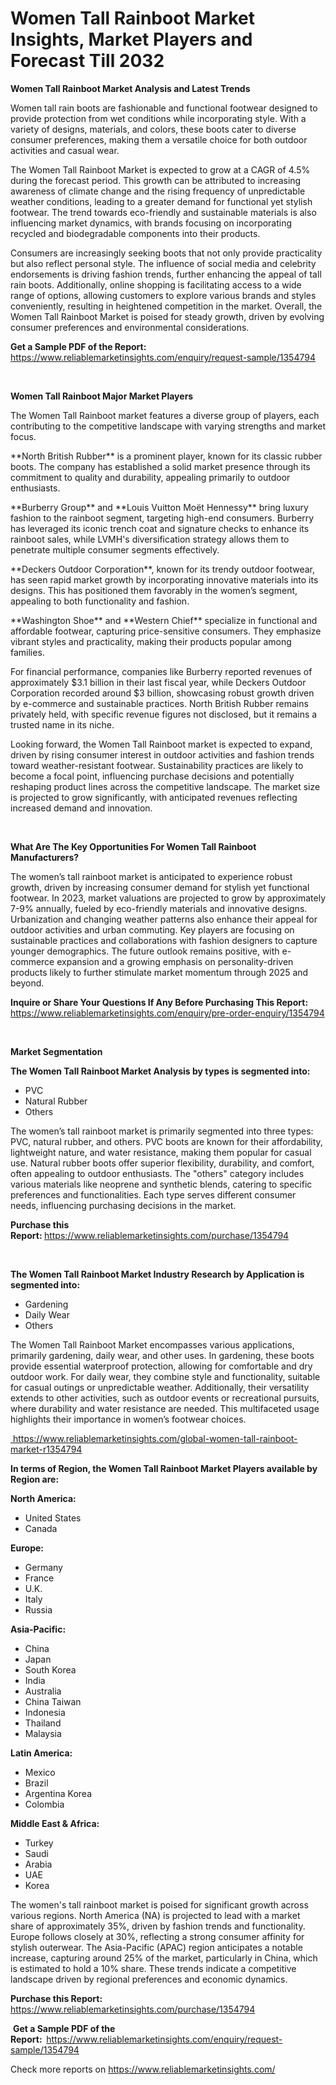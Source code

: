 <p><h1>Women Tall Rainboot Market Insights, Market Players and Forecast Till 2032</h1></p><p><strong>Women Tall Rainboot Market Analysis and Latest Trends</strong></p>
<p><p>Women tall rain boots are fashionable and functional footwear designed to provide protection from wet conditions while incorporating style. With a variety of designs, materials, and colors, these boots cater to diverse consumer preferences, making them a versatile choice for both outdoor activities and casual wear.</p><p>The Women Tall Rainboot Market is expected to grow at a CAGR of 4.5% during the forecast period. This growth can be attributed to increasing awareness of climate change and the rising frequency of unpredictable weather conditions, leading to a greater demand for functional yet stylish footwear. The trend towards eco-friendly and sustainable materials is also influencing market dynamics, with brands focusing on incorporating recycled and biodegradable components into their products.</p><p>Consumers are increasingly seeking boots that not only provide practicality but also reflect personal style. The influence of social media and celebrity endorsements is driving fashion trends, further enhancing the appeal of tall rain boots. Additionally, online shopping is facilitating access to a wide range of options, allowing customers to explore various brands and styles conveniently, resulting in heightened competition in the market. Overall, the Women Tall Rainboot Market is poised for steady growth, driven by evolving consumer preferences and environmental considerations.</p></p>
<p><strong>Get a Sample PDF of the Report:&nbsp;</strong> <a href="https://www.reliablemarketinsights.com/enquiry/request-sample/1354794?utm_campaign=2143&utm_medium=2&utm_source=Github&utm_content=ia&utm_term=10022025&utm_id=women-tall-rainboot">https://www.reliablemarketinsights.com/enquiry/request-sample/1354794</a></p>
<p>&nbsp;</p>
<p><strong>Women Tall Rainboot Major Market Players</strong></p>
<p><p>The Women Tall Rainboot market features a diverse group of players, each contributing to the competitive landscape with varying strengths and market focus. </p><p>**North British Rubber** is a prominent player, known for its classic rubber boots. The company has established a solid market presence through its commitment to quality and durability, appealing primarily to outdoor enthusiasts.</p><p>**Burberry Group** and **Louis Vuitton Moët Hennessy** bring luxury fashion to the rainboot segment, targeting high-end consumers. Burberry has leveraged its iconic trench coat and signature checks to enhance its rainboot sales, while LVMH's diversification strategy allows them to penetrate multiple consumer segments effectively.</p><p>**Deckers Outdoor Corporation**, known for its trendy outdoor footwear, has seen rapid market growth by incorporating innovative materials into its designs. This has positioned them favorably in the women’s segment, appealing to both functionality and fashion.</p><p>**Washington Shoe** and **Western Chief** specialize in functional and affordable footwear, capturing price-sensitive consumers. They emphasize vibrant styles and practicality, making their products popular among families.</p><p>For financial performance, companies like Burberry reported revenues of approximately $3.1 billion in their last fiscal year, while Deckers Outdoor Corporation recorded around $3 billion, showcasing robust growth driven by e-commerce and sustainable practices. North British Rubber remains privately held, with specific revenue figures not disclosed, but it remains a trusted name in its niche.</p><p>Looking forward, the Women Tall Rainboot market is expected to expand, driven by rising consumer interest in outdoor activities and fashion trends toward weather-resistant footwear. Sustainability practices are likely to become a focal point, influencing purchase decisions and potentially reshaping product lines across the competitive landscape. The market size is projected to grow significantly, with anticipated revenues reflecting increased demand and innovation.</p></p>
<p>&nbsp;</p>
<p><strong>What Are The Key Opportunities For Women Tall Rainboot Manufacturers?</strong></p>
<p><p>The women’s tall rainboot market is anticipated to experience robust growth, driven by increasing consumer demand for stylish yet functional footwear. In 2023, market valuations are projected to grow by approximately 7-9% annually, fueled by eco-friendly materials and innovative designs. Urbanization and changing weather patterns also enhance their appeal for outdoor activities and urban commuting. Key players are focusing on sustainable practices and collaborations with fashion designers to capture younger demographics. The future outlook remains positive, with e-commerce expansion and a growing emphasis on personality-driven products likely to further stimulate market momentum through 2025 and beyond.</p></p>
<p><strong>Inquire or Share Your Questions If Any Before Purchasing This Report:</strong> <a href="https://www.reliablemarketinsights.com/enquiry/pre-order-enquiry/1354794?utm_campaign=2143&utm_medium=2&utm_source=Github&utm_content=ia&utm_term=10022025&utm_id=women-tall-rainboot">https://www.reliablemarketinsights.com/enquiry/pre-order-enquiry/1354794</a></p>
<p>&nbsp;</p>
<p><strong>Market Segmentation</strong></p>
<p><strong>The Women Tall Rainboot Market Analysis by types is segmented into:</strong></p>
<p><ul><li>PVC</li><li>Natural Rubber</li><li>Others</li></ul></p>
<p><p>The women’s tall rainboot market is primarily segmented into three types: PVC, natural rubber, and others. PVC boots are known for their affordability, lightweight nature, and water resistance, making them popular for casual use. Natural rubber boots offer superior flexibility, durability, and comfort, often appealing to outdoor enthusiasts. The "others" category includes various materials like neoprene and synthetic blends, catering to specific preferences and functionalities. Each type serves different consumer needs, influencing purchasing decisions in the market.</p></p>
<p><strong>Purchase this Report:&nbsp;</strong><a href="https://www.reliablemarketinsights.com/purchase/1354794?utm_campaign=2143&utm_medium=2&utm_source=Github&utm_content=ia&utm_term=10022025&utm_id=women-tall-rainboot">https://www.reliablemarketinsights.com/purchase/1354794</a></p>
<p>&nbsp;</p>
<p><strong>The Women Tall Rainboot Market Industry Research by Application is segmented into:</strong></p>
<p><ul><li>Gardening</li><li>Daily Wear</li><li>Others</li></ul></p>
<p><p>The Women Tall Rainboot Market encompasses various applications, primarily gardening, daily wear, and other uses. In gardening, these boots provide essential waterproof protection, allowing for comfortable and dry outdoor work. For daily wear, they combine style and functionality, suitable for casual outings or unpredictable weather. Additionally, their versatility extends to other activities, such as outdoor events or recreational pursuits, where durability and water resistance are needed. This multifaceted usage highlights their importance in women’s footwear choices.</p></p>
<p><a href="https://www.reliablemarketinsights.com/global-women-tall-rainboot-market-r1354794?utm_campaign=2143&utm_medium=2&utm_source=Github&utm_content=ia&utm_term=10022025&utm_id=women-tall-rainboot">&nbsp;https://www.reliablemarketinsights.com/global-women-tall-rainboot-market-r1354794</a></p>
<p><strong>In terms of Region, the Women Tall Rainboot Market Players available by Region are:</strong></p>
<p>
    <p> <strong> North America: </strong>
        <ul>
            <li>United States</li>
            <li>Canada</li>
        </ul>
        </p> 
    <p> <strong> Europe: </strong>
        <ul>
            <li>Germany</li>
            <li>France</li>
            <li>U.K.</li>
            <li>Italy</li>
            <li>Russia</li>
        </ul>
        </p> 
    <p> <strong> Asia-Pacific: </strong>
        <ul>
            <li>China</li>
            <li>Japan</li>
            <li>South Korea</li>
            <li>India</li>
            <li>Australia</li>
            <li>China Taiwan</li>
            <li>Indonesia</li>
            <li>Thailand</li>
            <li>Malaysia</li>
        </ul>
        </p> 
    <p> <strong> Latin America: </strong>
        <ul>
            <li>Mexico</li>
            <li>Brazil</li>
            <li>Argentina Korea</li>
            <li>Colombia</li>
        </ul>
        </p> 
    <p> <strong> Middle East & Africa: </strong>
        <ul>
            <li>Turkey</li>
            <li>Saudi</li>
            <li>Arabia</li>
            <li>UAE</li>
            <li>Korea</li>
        </ul>
    </p>
    </p>
<p><p>The women's tall rainboot market is poised for significant growth across various regions. North America (NA) is projected to lead with a market share of approximately 35%, driven by fashion trends and functionality. Europe follows closely at 30%, reflecting a strong consumer affinity for stylish outerwear. The Asia-Pacific (APAC) region anticipates a notable increase, capturing around 25% of the market, particularly in China, which is estimated to hold a 10% share. These trends indicate a competitive landscape driven by regional preferences and economic dynamics.</p></p>
<p><strong>Purchase this Report: </strong><a href="https://www.reliablemarketinsights.com/purchase/1354794?utm_campaign=2143&utm_medium=2&utm_source=Github&utm_content=ia&utm_term=10022025&utm_id=women-tall-rainboot">https://www.reliablemarketinsights.com/purchase/1354794</a></p>
<p>&nbsp;<strong>Get a Sample PDF of the Report:&nbsp;&nbsp;</strong><a href="https://www.reliablemarketinsights.com/enquiry/request-sample/1354794?utm_campaign=2143&utm_medium=2&utm_source=Github&utm_content=ia&utm_term=10022025&utm_id=women-tall-rainboot">https://www.reliablemarketinsights.com/enquiry/request-sample/1354794</a></p>
<p><strong></strong></p>
<p>Check more reports on <a href="https://www.reliablemarketinsights.com/?utm_campaign=2143&utm_medium=2&utm_source=Github&utm_content=ia&utm_term=10022025&utm_id=women-tall-rainboot">https://www.reliablemarketinsights.com/</a></p>